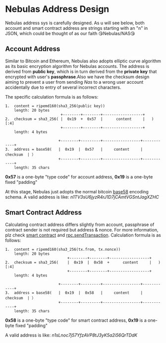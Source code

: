 # Nebulas Address Design

Nebulas address sys is carefully designed. As u will see below, both account and smart contract address are strings starting with an "n" in JSON, which could be thought of as our faith &#x1f618;Nebulas/NAS&#x1f618;

## Account Address

Similar to Bitcoin and Ethereum, Nebulas also adopts elliptic curve algorithm as its basic encryption algorithm for Nebulas accounts. The address is derived from **public key**, which is in turn derived from the **private key** that encrypted with user's **passphrase**.Also we have the checksum design aiming to prevent a user from sending _Nas_ to a wrong user account accidentally due to entry of several incorrect characters.

The specific calculation formula is as follows:
```
1.  content = ripemd160(sha3_256(public key))
    length: 20 bytes
                         +--------+--------+------------------+
2.  checksum = sha3_256( |  0x19  +  0x57  |      content     |   )[:4]
                         +--------+--------+------------------+
    length: 4 bytes

                        +--------+---------+-----------------+------------+
3.  address = base58(   |  0x19  |  0x57   |     content     |  checksum  | ）
                        +--------+---------+-----------------+------------+
    length: 35 chars
```

 **0x57** is a one-byte "type code" for account address, **0x19** is a one-byte fixed "padding"

At this stage, Nebulas just adopts the normal bitcoin [base58](https://en.wikipedia.org/wiki/Base58) encoding schema. A valid address is like:  _n1TV3sU6jyzR4rJ1D7jCAmtVGSntJagXZHC_

## Smart Contract Address

Calculating contract address differs slightly from account, passphrase of contract sender is not required but address & nonce. For more information, plz check [smart contract](https://github.com/nebulasio/wiki/blob/master/tutorials/%5BEnglish%5D%20Nebulas%20101%20-%2003%20Smart%20Contracts%20JavaScript.md) and [rpc.sendTransaction](https://github.com/nebulasio/wiki/blob/master/rpc.md#sendtransaction). Calculation formula is as follows:

```
1.  content = ripemd160(sha3_256(tx.from, tx.nonce))
    length: 20 bytes
                            +--------+--------+------------------+
2.  checksum = sha3_256(    |  0x19  |  0x58  +      content     |   )[:4]
                            +--------+--------+------------------+
    length: 4 bytes

                        +--------+---------+-----------------+------------+
3.  address = base58(   |  0x19  |  0x58   |     content     |  checksum  | ）
                        +--------+---------+-----------------+------------+
    length: 35 chars
```

 **0x58** is a one-byte "type code" for smart contract address, **0x19** is a one-byte fixed "padding"

A valid address is like:  _n1sLnoc7j57YfzAVP8tJ3yK5a2i56QrTDdK_